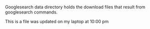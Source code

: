 Googlesearch data directory holds the download files that result from googlesearch commands.

This is a file was updated on my laptop at 10:00 pm 
